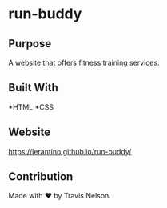 # run-buddy

## Purpose
A website that offers fitness training services.

## Built With
*HTML
*CSS

## Website
https://lerantino.github.io/run-buddy/

## Contribution
Made with ❤️ by Travis Nelson.
